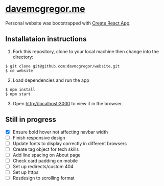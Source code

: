 # [davemcgregor.me](http://www.davemcgregor.me)

Personal website was bootstrapped with [Create React App](https://github.com/facebook/create-react-app).

## Installataion instructions

1. Fork this repository, clone to your local machine then change into the directory:
```
$ git clone git@github.com:davmcgregor/website.git
$ cd website
```
2. Load dependencies and run the app 
```
$ npm install
$ npm start
```
3. Open [http://localhost:3000](http://localhost:3000) to view it in the browser.

## Still in progress

- [x] Ensure bold hover not affecting navbar width
- [ ] Finish responsive design
- [ ] Update fonts to display correctly in different browsers 
- [ ] Create tag object for tech skills
- [ ] Add line spacing on About page
- [ ] Check card padding on mobile
- [ ] Set up redirects/custom 404
- [ ] Set up https
- [ ] Resdesign to scrolling format
